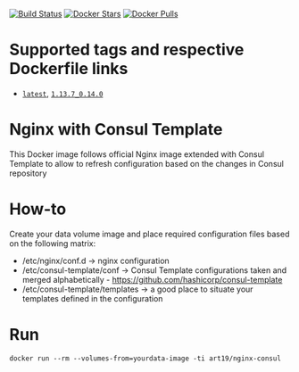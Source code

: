 [![Build Status](https://travis-ci.org/art19/docker-nginx-consul.svg?branch=master)](https://travis-ci.org/art19/docker-nginx-consul)
[![Docker Stars](https://img.shields.io/docker/stars/art19/nginx-consul.svg)](https://hub.docker.com/r/art19/nginx-consul/)
[![Docker Pulls](https://img.shields.io/docker/pulls/art19/nginx-consul.svg)](https://hub.docker.com/r/art19/nginx-consul/)

# Supported tags and respective Dockerfile links

- [`latest`](https://github.com/art19/docker-nginx-consul/blob/master/Dockerfile), [`1.13.7_0.14.0`](https://github.com/art19/docker-nginx-consul/blob/1.13.7_0.14.0/Dockerfile)

# Nginx with Consul Template

This Docker image follows official Nginx image extended with Consul Template to allow to refresh configuration based on the changes in Consul repository

# How-to

Create your data volume image and place required configuration files based on the following matrix:

* /etc/nginx/conf.d -> nginx configuration
* /etc/consul-template/conf -> Consul Template configurations taken and merged alphabetically - https://github.com/hashicorp/consul-template
* /etc/consul-template/templates -> a good place to situate your templates defined in the configuration

# Run

```
docker run --rm --volumes-from=yourdata-image -ti art19/nginx-consul
```
